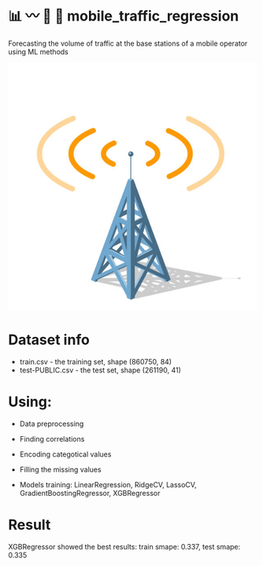 # :bar_chart: :wavy_dash: :signal_strength: :vibration_mode: mobile_traffic_regression
Forecasting the volume of traffic at the base stations of a mobile operator using ML methods 

<img src='additionally/mobile_station.jpg'/>

# Dataset info

* train.csv - the training set, shape (860750, 84)
* test-PUBLIC.csv - the test set, shape (261190, 41)

# Using:

* Data preprocessing
* Finding correlations
* Encoding categotical values
* Filling the missing values

* Models training: LinearRegression, RidgeCV, LassoCV, GradientBoostingRegressor, XGBRegressor

# Result

XGBRegressor showed the best results: train smape: 0.337, test smape: 0.335
